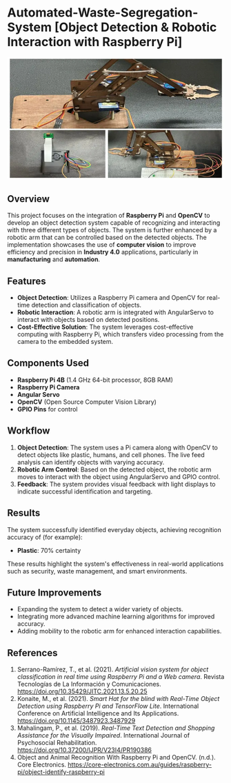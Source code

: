 # Automated-Waste-Segregation-System [Object Detection & Robotic Interaction with Raspberry Pi]

![System Overview](system_image.png)

## Overview
This project focuses on the integration of **Raspberry Pi** and **OpenCV** to develop an object detection system capable of recognizing and interacting with three different types of objects. The system is further enhanced by a robotic arm that can be controlled based on the detected objects. The implementation showcases the use of **computer vision** to improve efficiency and precision in **Industry 4.0** applications, particularly in **manufacturing** and **automation**.

## Features
- **Object Detection**: Utilizes a Raspberry Pi camera and OpenCV for real-time detection and classification of objects.
- **Robotic Interaction**: A robotic arm is integrated with AngularServo to interact with objects based on detected positions.
- **Cost-Effective Solution**: The system leverages cost-effective computing with Raspberry Pi, which transfers video processing from the camera to the embedded system.
  
## Components Used
- **Raspberry Pi 4B** (1.4 GHz 64-bit processor, 8GB RAM)
- **Raspberry Pi Camera**
- **Angular Servo**
- **OpenCV** (Open Source Computer Vision Library)
- **GPIO Pins** for control

## Workflow

1. **Object Detection**: The system uses a Pi camera along with OpenCV to detect objects like plastic, humans, and cell phones. The live feed analysis can identify objects with varying accuracy.
2. **Robotic Arm Control**: Based on the detected object, the robotic arm moves to interact with the object using AngularServo and GPIO control.
3. **Feedback**: The system provides visual feedback with light displays to indicate successful identification and targeting.


## Results
The system successfully identified everyday objects, achieving recognition accuracy of (for example):
- **Plastic**: 70% certainty

These results highlight the system's effectiveness in real-world applications such as security, waste management, and smart environments.

## Future Improvements
- Expanding the system to detect a wider variety of objects.
- Integrating more advanced machine learning algorithms for improved accuracy.
- Adding mobility to the robotic arm for enhanced interaction capabilities.

## References

1. Serrano-Ramírez, T., et al. (2021). *Artificial vision system for object classification in real time using Raspberry Pi and a Web camera*. Revista Tecnologías de La Información y Comunicaciones. https://doi.org/10.35429/JITC.2021.13.5.20.25
2. Konaite, M., et al. (2021). *Smart Hat for the blind with Real-Time Object Detection using Raspberry Pi and TensorFlow Lite*. International Conference on Artificial Intelligence and Its Applications. https://doi.org/10.1145/3487923.3487929
3. Mahalingam, P., et al. (2019). *Real-Time Text Detection and Shopping Assistance for the Visually Impaired*. International Journal of Psychosocial Rehabilitation. https://doi.org/10.37200/IJPR/V23I4/PR190386
4. Object and Animal Recognition With Raspberry Pi and OpenCV. (n.d.). Core Electronics. https://core-electronics.com.au/guides/raspberry-pi/object-identify-raspberry-pi
